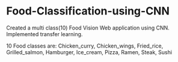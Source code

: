 # Food-Classification-using-CNN
Created a multi class(10) Food Vision Web application using CNN. Implemented transfer learning.

10 Food classes are:
Chicken_curry, 
Chicken_wings, 
Fried_rice, 
Grilled_salmon, 
Hamburger, 
Ice_cream, 
Pizza, 
Ramen, 
Steak, 
Sushi
